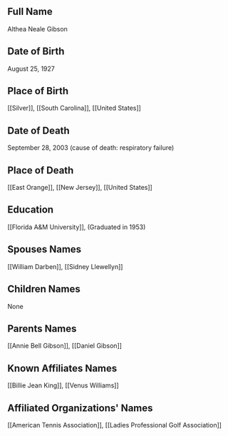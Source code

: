 ## Full Name
Althea Neale Gibson

## Date of Birth
August 25, 1927

## Place of Birth
[[Silver]], [[South Carolina]], [[United States]]

## Date of Death
September 28, 2003 (cause of death: respiratory failure)

## Place of Death
[[East Orange]], [[New Jersey]], [[United States]]

## Education
[[Florida A&M University]], (Graduated in 1953)

## Spouses Names
[[William Darben]], [[Sidney Llewellyn]]

## Children Names
None

## Parents Names
[[Annie Bell Gibson]], [[Daniel Gibson]]

## Known Affiliates Names
[[Billie Jean King]],
[[Venus Williams]]

## Affiliated Organizations' Names
[[American Tennis Association]], [[Ladies Professional Golf Association]]

